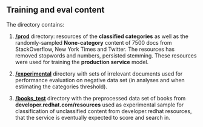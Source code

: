 ## Training and eval content

The directory contains: 

1. **[/prod](https://github.com/searchisko/project-classifier-poc/blob/master/data/content/prod)** 
directory: resources of the **classified categories** 
as well as the randomly-sampled **None-category** content of 7500 docs from StackOverflow,
New York Times and Twitter. The resources has removed stopwords and numbers, persisted stemming.
These resources were used for training the **production service** model.

2. **[/experimental](https://github.com/searchisko/project-classifier-poc/blob/master/data/content/experimental)** 
directory with sets of irrelevant documents used for performance evaluation 
on negative data set (in analyses and when estimating the categories threshold).

3. **[/books_test](https://github.com/searchisko/project-classifier-poc/blob/master/data/content/books_test)** 
directory with the preprocessed data set of books 
from **developer.redhat.com/resources** used as experimental sample for classification of unclassified
content from developer.redhat resources, that the service is eventually expected to score and search in.
